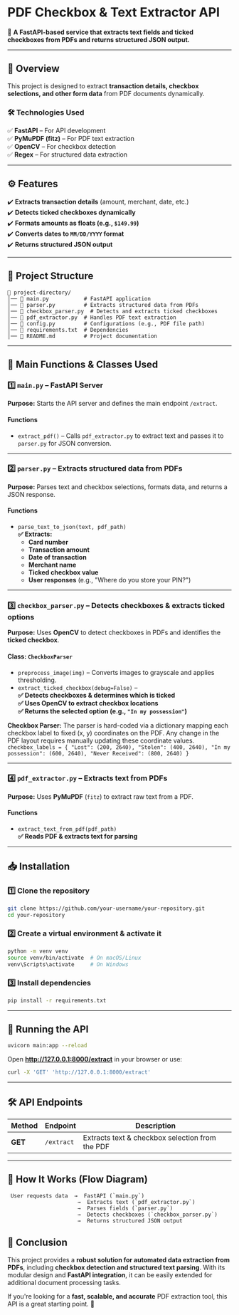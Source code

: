 # **PDF Checkbox & Text Extractor API**  

🚀 **A FastAPI-based service that extracts text fields and ticked checkboxes from PDFs and returns structured JSON output.**  

---

## **📌 Overview**  
This project is designed to extract **transaction details, checkbox selections, and other form data** from PDF documents dynamically.  

### **🛠 Technologies Used**  
✅ **FastAPI** – For API development  
✅ **PyMuPDF (fitz)** – For PDF text extraction  
✅ **OpenCV** – For checkbox detection  
✅ **Regex** – For structured data extraction  

---

## **⚙️ Features**  
✔️ **Extracts transaction details** (amount, merchant, date, etc.)  
✔️ **Detects ticked checkboxes dynamically**  
✔️ **Formats amounts as floats (e.g., `$149.99`)**  
✔️ **Converts dates to `MM/DD/YYYY` format**  
✔️ **Returns structured JSON output**  

---

## **📂 Project Structure**  
```
📁 project-directory/
│── 📜 main.py           # FastAPI application
│── 📜 parser.py         # Extracts structured data from PDFs
│── 📜 checkbox_parser.py  # Detects and extracts ticked checkboxes
│── 📜 pdf_extractor.py  # Handles PDF text extraction
│── 📜 config.py         # Configurations (e.g., PDF file path)
│── 📜 requirements.txt  # Dependencies
│── 📜 README.md         # Project documentation
```

---

## **📜 Main Functions & Classes Used**  

### **1️⃣ `main.py`** – FastAPI Server  
**Purpose:** Starts the API server and defines the main endpoint `/extract`.  

#### **Functions**  
- `extract_pdf()` – Calls `pdf_extractor.py` to extract text and passes it to `parser.py` for JSON conversion.  

---

### **2️⃣ `parser.py`** – Extracts structured data from PDFs  
**Purpose:** Parses text and checkbox selections, formats data, and returns a JSON response.  

#### **Functions**  
- `parse_text_to_json(text, pdf_path)`  
  **✅ Extracts:**  
  - **Card number**
  - **Transaction amount**
  - **Date of transaction**
  - **Merchant name**
  - **Ticked checkbox value**
  - **User responses** (e.g., "Where do you store your PIN?")  

---

### **3️⃣ `checkbox_parser.py`** – Detects checkboxes & extracts ticked options  
**Purpose:** Uses **OpenCV** to detect checkboxes in PDFs and identifies the **ticked checkbox**.  

#### **Class: `CheckboxParser`**  
- `preprocess_image(img)` – Converts images to grayscale and applies thresholding.  
- `extract_ticked_checkbox(debug=False)` –  
  **✅ Detects checkboxes & determines which is ticked**  
  **✅ Uses OpenCV to extract checkbox locations**  
  **✅ Returns the selected option (e.g., `"In my possession"`)**


 **Checkbox Parser:** The parser is hard-coded via a dictionary mapping each checkbox label to fixed (x, y) coordinates on the PDF.
Any change in the PDF layout requires manually updating these coordinate values.
``checkbox_labels = {
    "Lost": (200, 2640),
    "Stolen": (400, 2640),
    "In my possession": (600, 2640),
    "Never Received": (800, 2640)
}``

---

### **4️⃣ `pdf_extractor.py`** – Extracts text from PDFs  
**Purpose:** Uses **PyMuPDF** (`fitz`) to extract raw text from a PDF.  

#### **Functions**  
- `extract_text_from_pdf(pdf_path)`  
  **✅ Reads PDF & extracts text for parsing**  

---

## **📥 Installation**  

### **1️⃣ Clone the repository**  
```bash
git clone https://github.com/your-username/your-repository.git
cd your-repository
```

### **2️⃣ Create a virtual environment & activate it**  
```bash
python -m venv venv
source venv/bin/activate  # On macOS/Linux
venv\Scripts\activate     # On Windows
```

### **3️⃣ Install dependencies**  
```bash
pip install -r requirements.txt
```

---

## **🚀 Running the API**  
```bash
uvicorn main:app --reload
```
Open **http://127.0.0.1:8000/extract** in your browser or use:  
```bash
curl -X 'GET' 'http://127.0.0.1:8000/extract' 
```

---

## **🛠 API Endpoints**  
| Method | Endpoint | Description |
|--------|----------|------------|
| **GET** | `/extract` | Extracts text & checkbox selection from the PDF |

---

## **📌 How It Works (Flow Diagram)**  
```plaintext
 User requests data  →  FastAPI (`main.py`)  
                      →  Extracts text (`pdf_extractor.py`)  
                      →  Parses fields (`parser.py`)  
                      →  Detects checkboxes (`checkbox_parser.py`)  
                      →  Returns structured JSON output  
```


## **📌 Conclusion**  
This project provides a **robust solution for automated data extraction from PDFs**, including **checkbox detection and structured text parsing**. With its modular design and **FastAPI integration**, it can be easily extended for additional document processing tasks.  

If you're looking for a **fast, scalable, and accurate** PDF extraction tool, this API is a great starting point. 🚀  
